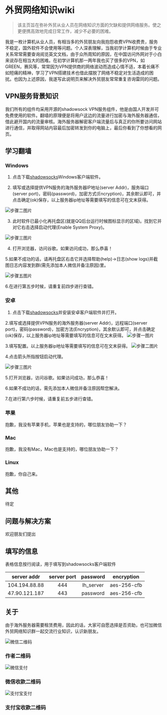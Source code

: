 #  外贸网络知识wiki

>该主页旨在弥补外贸从业人员在网络知识方面的欠缺和提供网络服务。使之更便携高效地完成日常工作，减少不必要的困难。


我是一枚计算机从业人员，有相当多的外贸朋友向我抱怨收费VPN收费贵，服务不稳定，国外软件不会使用等问题。个人深表理解，当我初学计算机时候由于专业关系常常需要查询阅览英文文档，由于众所周知的原因，在中国访问外网对于小白来说存在相当大的困难。在初学计算机那一两年我也买了很多的VPN，如GREEN，赛风等，常常因为VPN提供商的网络波动而造成心情不适，本着长痛不如短痛的精神，学习了VPN搭建技术也借此摆脱了网络不稳定对生活造成的困扰。也因为上述原因，我遂写此说明页来解决外贸朋友常常重复咨询雷同的问题。

## VPN服务背景知识
我们所有的组件均采用开源的shadowsock VPN服务组件，他是由国人开发并可免费使用的软件。翻墙的原理便是将用户这边的流量进行加密与海外服务器通信，借此避开国内的流量审核。海外服务器解密客户端流量后与真正的你所要访问网站进行通信，并取得网站内容最后加密转发到你的电脑上，最后你看到了你想看的网页。

## 学习翻墙
### Windows
1. 点击下载[shadowsocks](https://pan.baidu.com/s/1hyBZQPvoxRIJwQ_lJ-zTpw)Windows客户端软件。

2. 填写或选择提供VPN服务的海外服务器IP地址(server Addr)，服务端口(server port)，密码(password)，加密方式(Encryption)，其余默认即可，并点击确定(ok)保存，以上服务器ip地址等需要填写的信息可在文末获得。

![步骤二图片](/img/win/s2.png)

3. 此时软件已最小化再托盘区(就是QQ后台运行时候图标显示的区域)。找到它并对它右击选择启动代理(Enable System Proxy)。

![步骤三图片](/img/win/s3.png)

4. 打开浏览器，访问谷歌。如果访问成功，那么恭喜！

5.如果不成功的话，请再托盘区右击它并选择帮助(help)->日志(show logs)并截图日志内容发到群(需先添加本人微信并备注原因)里。

![步骤五图片](/img/win/s5.png)

6.在进行第五步时候，请重复前四步进行查错。

### 安卓
1. 点击下载[shadowsocks](https://pan.baidu.com/s/1uec9bM7d_IKJyTnTj3k2lQ)并安装安卓客户端软件并打开。

2.填写或选择提供VPN服务的海外服务器(server Addr)，远程端口(server port)，密码(password)，加密方法(Encryption)，其余默认即可，并点击确定(ok)保存，以上服务器ip地址等需要填写的信息可在文末获得。
![步骤一图片](/img/android/s1.jpg)

3.填写配置。以上服务器ip地址等需要填写的信息可在文末获得。
![步骤二图片](/img/android/s2.jpg)

4.点击箭头所指按钮启动代理。

![步骤三图片](/img/android/s3.jpg)

5.打开浏览器，访问谷歌。如果访问成功，那么恭喜！

6.如果不成功的话，需先添加本人微信并备注原因帮您解决。

7.在进行第六步时候，请重复前五步进行查错。

### 苹果

抱歉，我没有苹果手机，苹果也是支持的，哪位朋友协助一下？

### Mac

抱歉，我没有Mac，Mac也是支持的，哪位朋友协助一下？

### Linux
抱歉，你自己来。

## 其他
待定

## 问题与解决方案
欢迎朋友们提出

## 填写的信息
表格信息按行阅读，用于填写到shadowsocks客户端软件

| server addr | server port | password | encryption |
| :------:    | :-------:   | :-------: | :-------: |
| 104.194.88.88 | 444       | lh_server | aes-256-cfb |
| 47.90.121.187 | 443      | password | aes-256-cfb |



## 关于
由于海外服务器需要租赁费用，因此的话，大家可自愿选择是否资助，也可加微信外贸网络知识群一起交流行业知识，认识新朋友。

![微信二维码](/img/user/me.jpg)  

### 作者二维码

![微信支付](/img/pay/wechat.png) 

### 微信收款二维码     

![支付宝支付](/img/pay/alipay.png)

### 支付宝收款二维码

